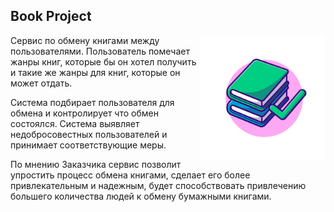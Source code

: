 ## Book Project

<img src="./book_project.svg" width="200" align="right">

Сервис по обмену книгами между пользователями. Пользователь помечает жанры книг, которые бы он хотел получить и такие же жанры для книг, которые он может отдать.

Система подбирает пользователя для обмена и контролирует что обмен состоялся. Система выявляет недобросовестных пользователей и принимает соответствующие меры.

По мнению Заказчика сервис позволит упростить процесс обмена книгами, сделает его более привлекательным и надежным, будет способствовать привлечению большего количества людей к обмену бумажными книгами.
